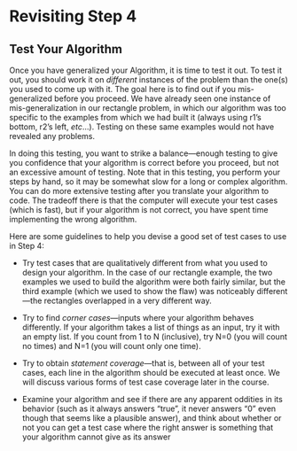 # Revisiting Step 4

## Test Your Algorithm

Once you have generalized your Algorithm, it is time to test it out. To test it out, you should work it on _different_ instances of the problem than the one(s) you used to come up with it. The goal here is to find out if you mis-generalized before you proceed. We have already seen one instance of mis-generalization in our rectangle problem, in which our algorithm was too specific to the examples from which we had built it (always using r1’s bottom, r2’s left, _etc_…). Testing on these same examples would not have revealed any problems.

In doing this testing, you want to strike a balance—enough testing to give you confidence that your algorithm is correct before you proceed, but not an excessive amount of testing. Note that in this testing, you perform your steps by hand, so it may be somewhat slow for a long or complex algorithm. You can do more extensive testing after you translate your algorithm to code. The tradeoff there is that the computer will execute your test cases (which is fast), but if your algorithm is not correct, you have spent time implementing the wrong algorithm.

Here are some guidelines to help you devise a good set of test cases to use in Step 4:

- Try test cases that are qualitatively different from what you used to design your algorithm. In the case of our rectangle example, the two examples we used to build the algorithm were both fairly similar, but the third example (which we used to show the flaw) was noticeably different—the rectangles overlapped in a very different way.
    
- Try to find _corner cases_—inputs where your algorithm behaves differently. If your algorithm takes a list of things as an input, try it with an empty list. If you count from 1 to N (inclusive), try N=0 (you will count no times) and N=1 (you will count only one time).
    
- Try to obtain _statement coverage_—that is, between all of your test cases, each line in the algorithm should be executed at least once. We will discuss various forms of test case coverage later in the course.
    
- Examine your algorithm and see if there are any apparent oddities in its behavior (such as it always answers “true”, it never answers “0” even though that seems like a plausible answer), and think about whether or not you can get a test case where the right answer is something that your algorithm cannot give as its answer